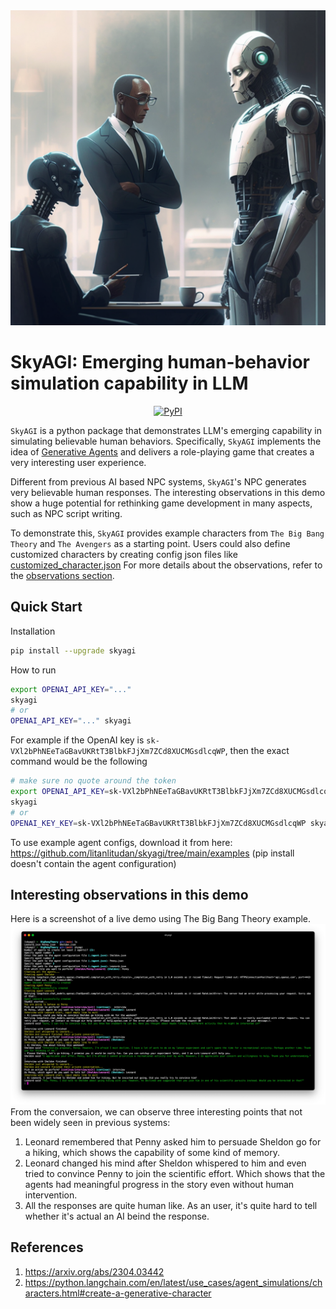 <div align="center">
    <img src="images/background.png" alt=""/>
</div>

# SkyAGI: Emerging human-behavior simulation capability in LLM

<p align="center">
    <a href="https://pypi.org/project/skyagi/">
        <img alt="PyPI" src="https://img.shields.io/pypi/v/skyagi?color=gree">
    </a>
</p>

`SkyAGI` is a python package that demonstrates LLM's emerging capability in simulating believable human behaviors.
Specifically, `SkyAGI` implements the idea of [Generative Agents](https://arxiv.org/abs/2304.03442) and delivers a role-playing game that creates a very interesting user experience.

Different from previous AI based NPC systems, `SkyAGI`'s NPC generates very believable human responses.
The interesting observations in this demo show a huge potential for rethinking game development in many aspects, such as NPC script writing.

To demonstrate this, `SkyAGI` provides example characters from `The Big Bang Theory` and `The Avengers` as a starting point.
Users could also define customized characters by creating config json files like [customized_character.json](https://github.com/litanlitudan/skyagi/blob/main/examples/example_agent.json)
For more details about the observations, refer to the [observations section](https://github.com/litanlitudan/skyagi/#interesting-observations-in-this-demo).

## Quick Start

Installation

```sh
pip install --upgrade skyagi
```

How to run

```sh
export OPENAI_API_KEY="..."
skyagi
# or
OPENAI_API_KEY="..." skyagi
```

For example if the OpenAI key is `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`, then the exact command would be the following

```sh
# make sure no quote around the token
export OPENAI_API_KEY=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
skyagi
# or
OPENAI_KEY_KEY=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 skyagi
```

To use example agent configs, download it from here: https://github.com/litanlitudan/skyagi/tree/main/examples
(pip install doesn't contain the agent configuration)

## Interesting observations in this demo

Here is a screenshot of a live demo using The Big Bang Theory example.
![demo](./images/demo.png)
From the conversaion, we can observe three interesting points that not been widely seen in previous systems:

1. Leonard remembered that Penny asked him to persuade Sheldon go for a hiking, which shows the capability of some kind of memory.
2. Leonard changed his mind after Sheldon whispered to him and even tried to convince Penny to join the scientific effort. Which shows that the agents had meaningful progress in the story even without human intervention.
3. All the responses are quite human like. As an user, it's quite hard to tell whether it's actual an AI beind the response.

## References

1. https://arxiv.org/abs/2304.03442
2. https://python.langchain.com/en/latest/use_cases/agent_simulations/characters.html#create-a-generative-character

